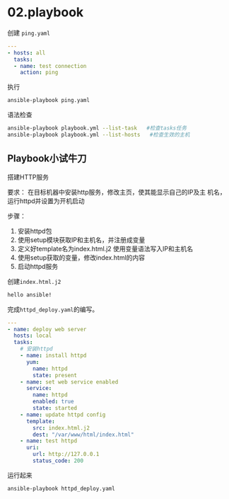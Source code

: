 # 02.playbook

创建 `ping.yaml`

```yaml
---
- hosts: all
  tasks:
  - name: test connection
    action: ping
```

执行

```BASH
ansible-playbook ping.yaml
```

语法检查

```BASH
ansible-playbook playbook.yml --list-task   #检查tasks任务
ansible-playbook playbook.yml --list-hosts   #检查生效的主机
```

## Playbook小试牛刀


搭建HTTP服务

要求：  在目标机器中安装http服务，修改主页，使其能显示自己的IP及主 机名，运行httpd并设置为开机启动

步骤：
1. 安装httpd包
2. 使用setup模块获取IP和主机名，并注册成变量
3.  定义好template名为index.html.j2 使用变量语法写入IP和主机名
4. 使用setup获取的变量，修改index.html的内容
5. 启动httpd服务

创建`index.html.j2`

```HTML
hello ansible!
```


完成`httpd_deploy.yaml`的编写。

```yaml
---
- name: deploy web server              
  hosts: local
  tasks:
    # 安装httpd
    - name: install httpd                       
      yum:
        name: httpd
        state: present
    - name: set web service enabled 
      service:
        name: httpd
        enabled: true
        state: started
    - name: update httpd config
      template:
        src: index.html.j2
        dest: "/var/www/html/index.html"
    - name: test httpd
      uri:
        url: http://127.0.0.1
        status_code: 200
```

运行起来
```bash
ansible-playbook httpd_deploy.yaml
```

